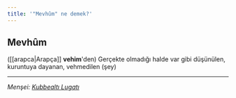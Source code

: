 ```yaml
---
title: '"Mevhûm" ne demek?'
---
```


## Mevhûm
([[arapca|Arapça]] **vehim**'den) Gerçekte olmadığı halde var gibi düşünülen, kuruntuya dayanan, vehmedilen (şey)

---
*Menşei: [Kubbealtı Lugatı](https://www.lugatim.com/s/Mevhûm)*